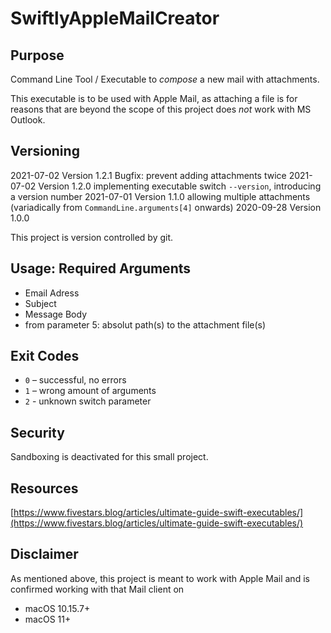 # SwiftlyAppleMailCreator

## Purpose
Command Line Tool / Executable to _compose_ a new mail with attachments.

This executable is to be used with Apple Mail, as attaching a file is for 
reasons that are beyond the scope of this project does _not_ work with MS Outlook.

## Versioning
2021-07-02 Version 1.2.1 Bugfix: prevent adding attachments twice
2021-07-02 Version 1.2.0 implementing executable switch `--version`, introducing a version number
2021-07-01 Version 1.1.0 allowing multiple attachments (variadically from `CommandLine.arguments[4]` onwards)
2020-09-28 Version 1.0.0

This project is version controlled by git.

## Usage: Required Arguments
- Email Adress
- Subject
- Message Body
- from parameter 5: absolut path(s) to the attachment file(s)

## Exit Codes
- `0` – successful, no errors
- `1` – wrong amount of arguments
- `2` - unknown switch parameter

## Security
Sandboxing is deactivated for this small project.

## Resources
[https://www.fivestars.blog/articles/ultimate-guide-swift-executables/](https://www.fivestars.blog/articles/ultimate-guide-swift-executables/)

## Disclaimer
As mentioned above, this project is meant to work with Apple Mail and is confirmed working 
with that Mail client on
- macOS 10.15.7+
- macOS 11+
